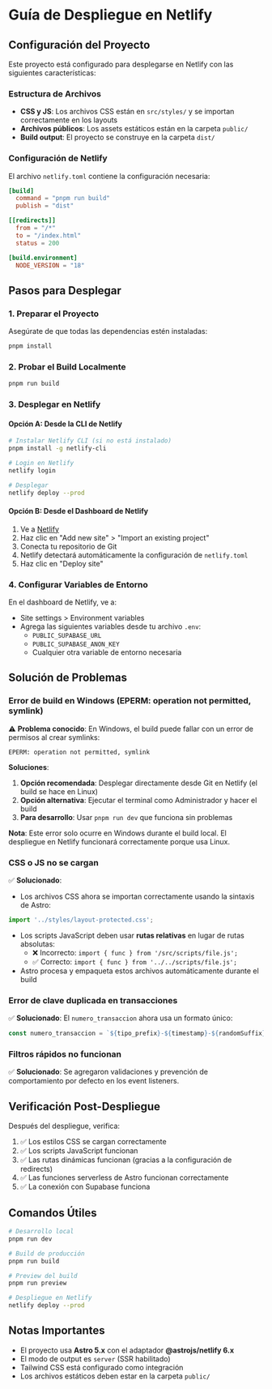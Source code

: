 # Guía de Despliegue en Netlify

## Configuración del Proyecto

Este proyecto está configurado para desplegarse en Netlify con las siguientes características:

### Estructura de Archivos
- **CSS y JS**: Los archivos CSS están en `src/styles/` y se importan correctamente en los layouts
- **Archivos públicos**: Los assets estáticos están en la carpeta `public/`
- **Build output**: El proyecto se construye en la carpeta `dist/`

### Configuración de Netlify

El archivo `netlify.toml` contiene la configuración necesaria:

```toml
[build]
  command = "pnpm run build"
  publish = "dist"

[[redirects]]
  from = "/*"
  to = "/index.html"
  status = 200

[build.environment]
  NODE_VERSION = "18"
```

## Pasos para Desplegar

### 1. Preparar el Proyecto

Asegúrate de que todas las dependencias estén instaladas:

```bash
pnpm install
```

### 2. Probar el Build Localmente

```bash
pnpm run build
```

### 3. Desplegar en Netlify

#### Opción A: Desde la CLI de Netlify

```bash
# Instalar Netlify CLI (si no está instalado)
pnpm install -g netlify-cli

# Login en Netlify
netlify login

# Desplegar
netlify deploy --prod
```

#### Opción B: Desde el Dashboard de Netlify

1. Ve a [Netlify](https://app.netlify.com/)
2. Haz clic en "Add new site" > "Import an existing project"
3. Conecta tu repositorio de Git
4. Netlify detectará automáticamente la configuración de `netlify.toml`
5. Haz clic en "Deploy site"

### 4. Configurar Variables de Entorno

En el dashboard de Netlify, ve a:
- Site settings > Environment variables
- Agrega las siguientes variables desde tu archivo `.env`:
  - `PUBLIC_SUPABASE_URL`
  - `PUBLIC_SUPABASE_ANON_KEY`
  - Cualquier otra variable de entorno necesaria

## Solución de Problemas

### Error de build en Windows (EPERM: operation not permitted, symlink)

⚠️ **Problema conocido**: En Windows, el build puede fallar con un error de permisos al crear symlinks:
```
EPERM: operation not permitted, symlink
```

**Soluciones**:
1. **Opción recomendada**: Desplegar directamente desde Git en Netlify (el build se hace en Linux)
2. **Opción alternativa**: Ejecutar el terminal como Administrador y hacer el build
3. **Para desarrollo**: Usar `pnpm run dev` que funciona sin problemas

**Nota**: Este error solo ocurre en Windows durante el build local. El despliegue en Netlify funcionará correctamente porque usa Linux.

### CSS o JS no se cargan

✅ **Solucionado**: 
- Los archivos CSS ahora se importan correctamente usando la sintaxis de Astro:
```javascript
import '../styles/layout-protected.css';
```
- Los scripts JavaScript deben usar **rutas relativas** en lugar de rutas absolutas:
  - ❌ Incorrecto: `import { func } from '/src/scripts/file.js';`
  - ✅ Correcto: `import { func } from '../../scripts/file.js';`
- Astro procesa y empaqueta estos archivos automáticamente durante el build

### Error de clave duplicada en transacciones

✅ **Solucionado**: El `numero_transaccion` ahora usa un formato único:
```javascript
const numero_transaccion = `${tipo_prefix}-${timestamp}-${randomSuffix}-${uniqueId}`;
```

### Filtros rápidos no funcionan

✅ **Solucionado**: Se agregaron validaciones y prevención de comportamiento por defecto en los event listeners.

## Verificación Post-Despliegue

Después del despliegue, verifica:

1. ✅ Los estilos CSS se cargan correctamente
2. ✅ Los scripts JavaScript funcionan
3. ✅ Las rutas dinámicas funcionan (gracias a la configuración de redirects)
4. ✅ Las funciones serverless de Astro funcionan correctamente
5. ✅ La conexión con Supabase funciona

## Comandos Útiles

```bash
# Desarrollo local
pnpm run dev

# Build de producción
pnpm run build

# Preview del build
pnpm run preview

# Despliegue en Netlify
netlify deploy --prod
```

## Notas Importantes

- El proyecto usa **Astro 5.x** con el adaptador **@astrojs/netlify 6.x**
- El modo de output es `server` (SSR habilitado)
- Tailwind CSS está configurado como integración
- Los archivos estáticos deben estar en la carpeta `public/`
